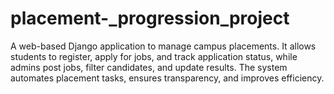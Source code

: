 # placement-_progression_project
A web-based Django application to manage campus placements. It allows students to register, apply for jobs, and track application status, while admins post jobs, filter candidates, and update results. The system automates placement tasks, ensures transparency, and improves efficiency.
